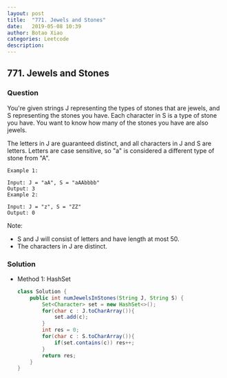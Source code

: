 ```yaml
---
layout: post
title:  "771. Jewels and Stones"
date:   2019-05-08 10:39
author: Botao Xiao
categories: Leetcode
description:
---
```

## 771. Jewels and Stones

### Question
You're given strings J representing the types of stones that are jewels, and S representing the stones you have.  Each character in S is a type of stone you have.  You want to know how many of the stones you have are also jewels.

The letters in J are guaranteed distinct, and all characters in J and S are letters. Letters are case sensitive, so "a" is considered a different type of stone from "A".

```
Example 1:

Input: J = "aA", S = "aAAbbbb"
Output: 3
Example 2:

Input: J = "z", S = "ZZ"
Output: 0
```

Note:
* S and J will consist of letters and have length at most 50.
* The characters in J are distinct.

### Solution
* Method 1: HashSet
  ```Java
  class Solution {
      public int numJewelsInStones(String J, String S) {
          Set<Character> set = new HashSet<>();
          for(char c : J.toCharArray()){
              set.add(c);
          }
          int res = 0;
          for(char c : S.toCharArray()){
              if(set.contains(c)) res++;
          }
          return res;
      }
  }
  ```

